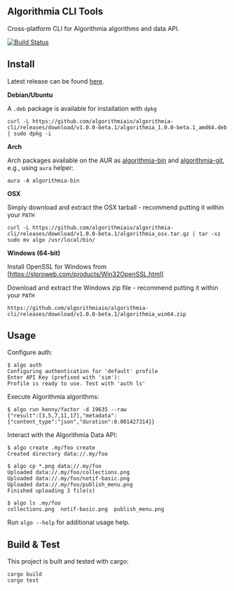 Algorithmia CLI Tools
---------------------

Cross-platform CLI for Algorithmia algorithms and data API.

[![Build Status](https://travis-ci.org/algorithmiaio/algorithmia-cli.svg)](https://travis-ci.org/algorithmiaio/algorithmia-cli)


## Install

Latest release can be found [here](https://github.com/algorithmiaio/algorithmia-cli/releases/latest).

**Debian/Ubuntu**

A `.deb` package is available for installation with `dpkg`

    curl -L https://github.com/algorithmiaio/algorithmia-cli/releases/download/v1.0.0-beta.1/algorithmia_1.0.0-beta.1_amd64.deb | sudo dpkg -i

**Arch**

Arch packages available on the AUR as [algorithmia-bin](https://aur4.archlinux.org/packages/algorithmia-bin/) and [algorithmia-git](https://aur4.archlinux.org/packages/algorithmia-git/), e.g., using `aura` helper:

    aura -A algorithmia-bin

**OSX**

Simply download and extract the OSX tarball - recommend putting it within your `PATH`

    curl -L https://github.com/algorithmiaio/algorithmia-cli/releases/download/v1.0.0-beta.1/algorithmia_osx.tar.gz | tar -xz
    sudo mv algo /usr/local/bin/

**Windows (64-bit)**

Install OpenSSL for Windows from [https://slproweb.com/products/Win32OpenSSL.html]

Download and extract the Windows zip file - recommend putting it within your `PATH`

    https://github.com/algorithmiaio/algorithmia-cli/releases/download/v1.0.0-beta.1/algorithmia_win64.zip


## Usage

Configure auth:

    $ algo auth
    Configuring authentication for 'default' profile
    Enter API Key (prefixed with 'sim'):
    Profile is ready to use. Test with 'auth ls'

Execute Algorithmia algorithms:

    $ algo run kenny/factor -d 19635 --raw
    {"result":[3,5,7,11,17],"metadata":{"content_type":"json","duration":0.001427314}}

Interact with the Algorithmia Data API:

    $ algo create .my/foo create
    Created directory data://.my/foo

    $ algo cp *.png data://.my/foo
    Uploaded data://.my/foo/collections.png
    Uploaded data://.my/foo/notif-basic.png
    Uploaded data://.my/foo/publish_menu.png
    Finished uploading 3 file(s)

    $ algo ls .my/foo
    collections.png  notif-basic.png  publish_menu.png

Run `algo --help` for additional usage help.

## Build & Test

This project is built and tested with cargo:

    cargo build
    cargo test

